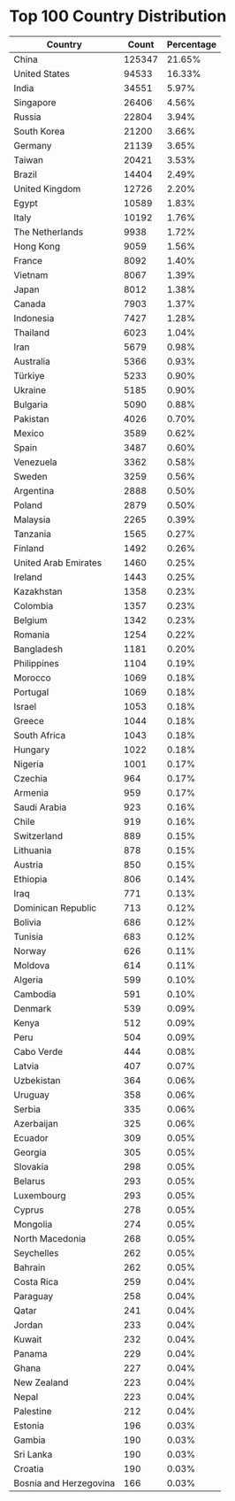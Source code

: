 # Top 100 Country Distribution
| Country | Count | Percentage |
|----|----|----|
| China | 125347 | 21.65% |
| United States | 94533 | 16.33% |
| India | 34551 | 5.97% |
| Singapore | 26406 | 4.56% |
| Russia | 22804 | 3.94% |
| South Korea | 21200 | 3.66% |
| Germany | 21139 | 3.65% |
| Taiwan | 20421 | 3.53% |
| Brazil | 14404 | 2.49% |
| United Kingdom | 12726 | 2.20% |
| Egypt | 10589 | 1.83% |
| Italy | 10192 | 1.76% |
| The Netherlands | 9938 | 1.72% |
| Hong Kong | 9059 | 1.56% |
| France | 8092 | 1.40% |
| Vietnam | 8067 | 1.39% |
| Japan | 8012 | 1.38% |
| Canada | 7903 | 1.37% |
| Indonesia | 7427 | 1.28% |
| Thailand | 6023 | 1.04% |
| Iran | 5679 | 0.98% |
| Australia | 5366 | 0.93% |
| Türkiye | 5233 | 0.90% |
| Ukraine | 5185 | 0.90% |
| Bulgaria | 5090 | 0.88% |
| Pakistan | 4026 | 0.70% |
| Mexico | 3589 | 0.62% |
| Spain | 3487 | 0.60% |
| Venezuela | 3362 | 0.58% |
| Sweden | 3259 | 0.56% |
| Argentina | 2888 | 0.50% |
| Poland | 2879 | 0.50% |
| Malaysia | 2265 | 0.39% |
| Tanzania | 1565 | 0.27% |
| Finland | 1492 | 0.26% |
| United Arab Emirates | 1460 | 0.25% |
| Ireland | 1443 | 0.25% |
| Kazakhstan | 1358 | 0.23% |
| Colombia | 1357 | 0.23% |
| Belgium | 1342 | 0.23% |
| Romania | 1254 | 0.22% |
| Bangladesh | 1181 | 0.20% |
| Philippines | 1104 | 0.19% |
| Morocco | 1069 | 0.18% |
| Portugal | 1069 | 0.18% |
| Israel | 1053 | 0.18% |
| Greece | 1044 | 0.18% |
| South Africa | 1043 | 0.18% |
| Hungary | 1022 | 0.18% |
| Nigeria | 1001 | 0.17% |
| Czechia | 964 | 0.17% |
| Armenia | 959 | 0.17% |
| Saudi Arabia | 923 | 0.16% |
| Chile | 919 | 0.16% |
| Switzerland | 889 | 0.15% |
| Lithuania | 878 | 0.15% |
| Austria | 850 | 0.15% |
| Ethiopia | 806 | 0.14% |
| Iraq | 771 | 0.13% |
| Dominican Republic | 713 | 0.12% |
| Bolivia | 686 | 0.12% |
| Tunisia | 683 | 0.12% |
| Norway | 626 | 0.11% |
| Moldova | 614 | 0.11% |
| Algeria | 599 | 0.10% |
| Cambodia | 591 | 0.10% |
| Denmark | 539 | 0.09% |
| Kenya | 512 | 0.09% |
| Peru | 504 | 0.09% |
| Cabo Verde | 444 | 0.08% |
| Latvia | 407 | 0.07% |
| Uzbekistan | 364 | 0.06% |
| Uruguay | 358 | 0.06% |
| Serbia | 335 | 0.06% |
| Azerbaijan | 325 | 0.06% |
| Ecuador | 309 | 0.05% |
| Georgia | 305 | 0.05% |
| Slovakia | 298 | 0.05% |
| Belarus | 293 | 0.05% |
| Luxembourg | 293 | 0.05% |
| Cyprus | 278 | 0.05% |
| Mongolia | 274 | 0.05% |
| North Macedonia | 268 | 0.05% |
| Seychelles | 262 | 0.05% |
| Bahrain | 262 | 0.05% |
| Costa Rica | 259 | 0.04% |
| Paraguay | 258 | 0.04% |
| Qatar | 241 | 0.04% |
| Jordan | 233 | 0.04% |
| Kuwait | 232 | 0.04% |
| Panama | 229 | 0.04% |
| Ghana | 227 | 0.04% |
| New Zealand | 223 | 0.04% |
| Nepal | 223 | 0.04% |
| Palestine | 212 | 0.04% |
| Estonia | 196 | 0.03% |
| Gambia | 190 | 0.03% |
| Sri Lanka | 190 | 0.03% |
| Croatia | 190 | 0.03% |
| Bosnia and Herzegovina | 166 | 0.03% |
